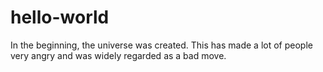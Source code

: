 # hello-world

In the beginning, the universe was created.
This has made a lot of people very angry and was widely regarded as a bad move.
